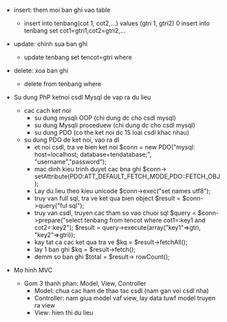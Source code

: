 - insert: them moi ban ghi vao table
    - insert into tenbang(cot 1, cot2,...) values (gtri 1, gtri2)
    0 insert into tenbang set cot1=gtri1,cot2=gtri2,...
- update: chinh sua ban ghi
    - update tenbang set tencot=gtri where
- delete: xoa ban ghi
     - delete from tenbang where

- Su dung PhP ketnoi csdl Mysql de vap ra du lieu
    - cac cach ket noi
        - su dung mysqli OOP  (chi dung dc cho csdl mysql)
        - su dung Mysqli proceduew (chi dung dc cho csdl mysql)
        - su dung PDO (co the ket noi dc 15 loai csdl khac nhau)
    - su dung PDO de ket noi, vao ra dl
        - et noi csdl, tra ve bien ket noi
         $conn = new PDO("mysql: host=localhost; database=tendatabase;", "username","password");
        - mac dinh kieu trinh duyet cac bna ghi
            $conn-> setAttribute(PDO:ATT_DEFAULT_FETCH_MODE,PDO::FETCH_OBJ);
        - Lay du lieu theo kieu unicode
            $conn->exec("set names utf8");
        - truy van full sql, tra ve ket qua bien object
            $result = $conn->query("ful sql");
        - truy van csdl, truyen cac tham so vao chuoi sql
            $query = $conn->prepare("select tenbang from tencot where cot1=:key1 and cot2=:key2");
            $result = query->execute(array("key1"=>gtri, "key2"=>gtri));
        - kay tat ca cac ket qua tra ve
            $kq = $result->fetchAll();
        - lay 1 ban ghi
            $kq = $result->fetch();
        - demm so ban ghi
            $total = $result-> rowCount(); 

- Mo hinh MVC
    - Gom 3 thanh phan: Model, View, Controller
        - Model: chua cac ham de thao tac csdl (nam gan voi csdl nha)
        - Controller: nam giua model vaf view, lay data tuwf model truyen ra view
        - View: hien thi du lieu